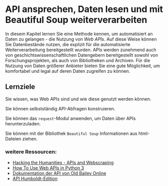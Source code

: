 # API ansprechen, Daten lesen und mit Beautiful Soup weiterverarbeiten

In diesem Kapitel lernen Sie eine Methode kennen, um automatisiert an Daten zu gelangen - die Nutzung von *Web APIs*. Auf diese Weise können Sie Datenbestände nutzen, die explizit für die automatisierte Weiterverarbeitung bereitgestellt wurden. APIs werden zunehmend auch von geschichtswissenschaftlichen Datengebern bereitgestellt sowohl von Forschungsprojekten, als auch von Bibliotheken und Archiven. Für die Nutzung von Daten größerer Anbieter bieten Sie eine gute Möglichkeit, um komfortabel und legal auf deren Daten zugreifen zu können.

## Lernziele

Sie wissen, was Web APIs sind und wie diese genutzt werden können.

Sie können selbstständig API-Abfragen konstruieren.

Sie können das `request`-Modul anwenden, um Daten über APIs herunterzuladen.

Sie können mit der Bibliothek `Beautiful Soup` Informationen aus html-Dateien ziehen.

### weitere Ressourcen:

* [Hacking the Humanities - APIs and Webscraping](https://www.youtube.com/watch?v=GTXQcHsgufo&list=PL6kqrM2i6BPIpEF5yHPNkYhjHm-FYWh17&index=22&t=0s)
* [How To Use Web APIs in Python 3](https://www.digitalocean.com/community/tutorials/how-to-use-web-apis-in-python-3)
* [Dokumentation der API von Old Bailey Online](https://www.oldbaileyonline.org/static/DocAPI.jsp)
* [API Humboldt-Edition](https://edition-humboldt.de/about/index.xql?id=api&l=de)
